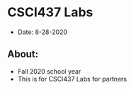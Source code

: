 # CSCI437 Labs
- Date: 8-28-2020

## About:
- Fall 2020 school year
- This is for CSCI437 Labs for partners


